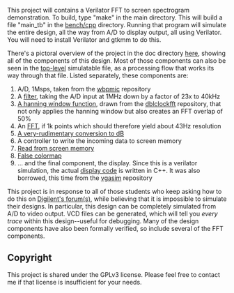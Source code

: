 This project will contains a Verilator FFT to screen spectrogram demonstration.
To build, type "make" in the main directory.  This will build a file "main\_tb"
in the [bench/cpp](bench/cpp) directory.  Running that program will simulate
the entire design, all the way from A/D to display output, all using Verilator.
You will need to install Verilator and gtkmm to do this.

There's a pictoral overview of the project in the doc directory
[here](doc/fftdemo.png), showing all of the components of this design.
Most of those components can also be seen in the [top-level](rtl/main.v)
simulatable file, as a processing flow that works its way through that file.
Listed separately, these components are:

1. A/D, 1Msps, taken from the [wbpmic](https://github.com/ZipCPU/wbpmic) repository
2. A [filter](rtl/subfiledown.v), taking the A/D input at 1MHz down by a factor of 23x to 40kHz
3. [A hanning window function](rtl/fft/windowfn.v), drawn from the [dblclockfft](https://github.com/ZipCPU/dblclockfft) repository, that not only applies the hanning window but also creates an FFT overlap of 50%
4. An [FFT](rtl/fft), if 1k points which should therefore yield about 43Hz resolution
6. [A very-rudimentary conversion to dB](rtl/fft/logfn.v)
7. A controller to write the incoming data to screen memory
8. [Read from screen memory](rtl/vgasim/imgfifo.v)
9. [False colormap](rtl/colormap.v)
10. ... and the final component, the display.  Since this is a verilator simulation, the actual [display code](bench/cpp/vgasim.cpp) is written in C++.  It was also borrowed, this time from the [vgasim](https://github.com/ZipCPU/vgasim) repository

This project is in response to all of those students who keep asking how to do
this on [Digilent's forum(s)](https://forum.digilentinc.com), while believing
that it is impossible to simulate their designs.  In particular, this design
can be completely simulated from A/D to video output.  VCD files can be
generated, which will tell you *every trace* within this design--useful for
debugging.  Many of the design components have also been formally verified,
so include several of the FFT components.

## Copyright

This project is shared under the GPLv3 license.  Please feel free to contact
me if that license is insufficient for your needs.
